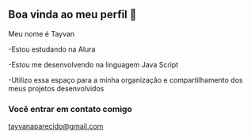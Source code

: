 ## Boa vinda ao meu perfil 👋


Meu nome é Tayvan 


-Estou estudando na Alura

-Estou me desenvolvendo na linguagem Java Script

-Utilizo essa espaço para a minha organização e compartilhamento dos meus projetos desenvolvidos 


### Você entrar em contato comigo 

tayvanaparecido@gmail.com 
